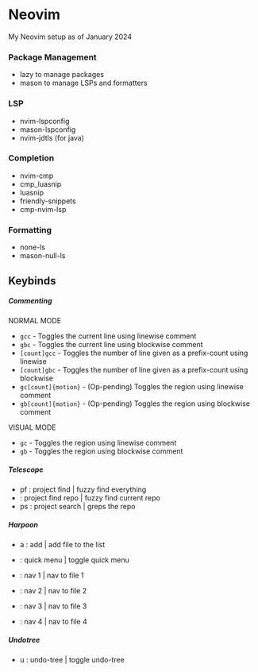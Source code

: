# Neovim

My Neovim setup as of January 2024

### Package Management

- lazy to manage packages
- mason to manage LSPs and formatters

### LSP

- nvim-lspconfig
- mason-lspconfig
- nvim-jdtls (for java)

### Completion

- nvim-cmp
- cmp_luasnip
- luasnip
- friendly-snippets
- cmp-nvim-lsp

### Formatting

- none-ls
- mason-null-ls

## Keybinds

##### Commenting

NORMAL MODE

- `gcc` - Toggles the current line using linewise comment
- `gbc` - Toggles the current line using blockwise comment
- `[count]gcc` - Toggles the number of line given as a prefix-count using linewise
- `[count]gbc` - Toggles the number of line given as a prefix-count using blockwise
- `gc[count]{motion}` - (Op-pending) Toggles the region using linewise comment
- `gb[count]{motion}` - (Op-pending) Toggles the region using blockwise comment

VISUAL MODE

- `gc` - Toggles the region using linewise comment
- `gb` - Toggles the region using blockwise comment

##### Telescope

- <leader>pf : project find | fuzzy find everything
- <leader><C-p> : project find repo | fuzzy find current repo
- <leader>ps : project search | greps the repo

##### Harpoon

- <leader>a : add | add file to the list
- <C-e> : quick menu | toggle quick menu

- <C-1> : nav 1 | nav to file 1
- <C-2> : nav 2 | nav to file 2
- <C-3> : nav 3 | nav to file 3
- <C-4> : nav 4 | nav to file 4

##### Undotree

- <leader>u : undo-tree | toggle undo-tree
